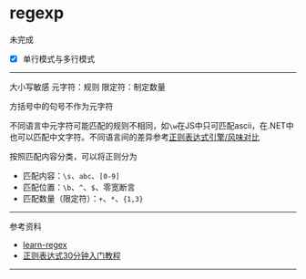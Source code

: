 # regexp


未完成
- [x] 单行模式与多行模式

---

大小写敏感
元字符：规则
限定符：制定数量

方括号中的句号不作为元字符


不同语言中元字符可能匹配的规则不相同，如`\w`在JS中只可匹配ascii，在.NET中也可以匹配中文字符。不同语言间的差异参考[正则表达式引擎/风味对比](https://deerchao.cn/tutorials/regex/diffs.html)

按照匹配内容分类，可以将正则分为
- 匹配内容：`\s`、`abc`、`[0-9]`
- 匹配位置：`\b`、`^`、`$`、零宽断言
- 匹配数量（限定符）：`+`、`*`、`{1,3}`

---


参考资料
- [learn-regex](https://github.com/ziishaned/learn-regex/blob/master/translations/README-cn.md)
- [正则表达式30分钟入门教程](https://deerchao.cn/tutorials/regex/regex.htm)

---


